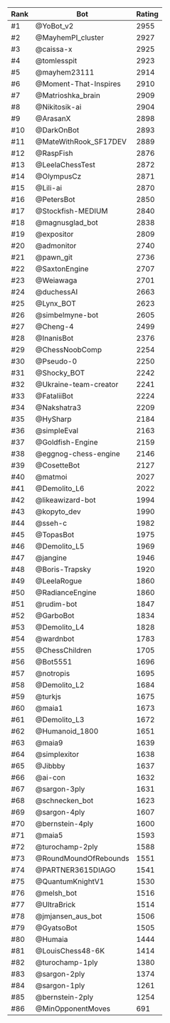 Rank|Bot|Rating
---|---|---
#1|@YoBot_v2|2955
#2|@MayhemPI_cluster|2927
#3|@caissa-x|2925
#4|@tomlesspit|2923
#5|@mayhem23111|2914
#6|@Moment-That-Inspires|2910
#7|@Matrioshka_brain|2909
#8|@Nikitosik-ai|2904
#9|@ArasanX|2898
#10|@DarkOnBot|2893
#11|@MateWithRook_SF17DEV|2889
#12|@RaspFish|2876
#13|@LeelaChessTest|2872
#14|@OlympusCz|2871
#15|@Lili-ai|2870
#16|@PetersBot|2850
#17|@Stockfish-MEDIUM|2840
#18|@magnusglad_bot|2838
#19|@expositor|2809
#20|@admonitor|2740
#21|@pawn_git|2736
#22|@SaxtonEngine|2707
#23|@Weiawaga|2701
#24|@duchessAI|2663
#25|@Lynx_BOT|2623
#26|@simbelmyne-bot|2605
#27|@Cheng-4|2499
#28|@InanisBot|2376
#29|@ChessNoobComp|2254
#30|@Pseudo-0|2250
#31|@Shocky_BOT|2242
#32|@Ukraine-team-creator|2241
#33|@FataliiBot|2224
#34|@Nakshatra3|2209
#35|@HySharp|2184
#36|@simpleEval|2163
#37|@Goldfish-Engine|2159
#38|@eggnog-chess-engine|2146
#39|@CosetteBot|2127
#40|@matmoi|2027
#41|@Demolito_L6|2022
#42|@likeawizard-bot|1994
#43|@kopyto_dev|1990
#44|@sseh-c|1982
#45|@TopasBot|1975
#46|@Demolito_L5|1969
#47|@jangine|1946
#48|@Boris-Trapsky|1920
#49|@LeelaRogue|1860
#50|@RadianceEngine|1860
#51|@rudim-bot|1847
#52|@GarboBot|1834
#53|@Demolito_L4|1828
#54|@wardnbot|1783
#55|@ChessChildren|1705
#56|@Bot5551|1696
#57|@notropis|1695
#58|@Demolito_L2|1684
#59|@turkjs|1675
#60|@maia1|1673
#61|@Demolito_L3|1672
#62|@Humanoid_1800|1651
#63|@maia9|1639
#64|@simplexitor|1638
#65|@Jibbby|1637
#66|@ai-con|1632
#67|@sargon-3ply|1631
#68|@schnecken_bot|1623
#69|@sargon-4ply|1607
#70|@bernstein-4ply|1600
#71|@maia5|1593
#72|@turochamp-2ply|1588
#73|@RoundMoundOfRebounds|1551
#74|@PARTNER3615DIAGO|1541
#75|@QuantumKnightV1|1530
#76|@melsh_bot|1516
#77|@UltraBrick|1514
#78|@jmjansen_aus_bot|1506
#79|@GyatsoBot|1505
#80|@Humaia|1444
#81|@LouisChess48-6K|1414
#82|@turochamp-1ply|1380
#83|@sargon-2ply|1374
#84|@sargon-1ply|1261
#85|@bernstein-2ply|1254
#86|@MinOpponentMoves|691
